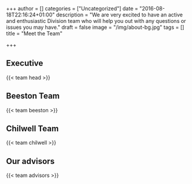 +++
author = []
categories = ["Uncategorized"]
date = "2016-08-18T22:16:24+01:00"
description = "We are very excited to have an active and enthusiastic Division team who will help you out with any questions or issues you may have."
draft = false
image = "/img/about-bg.jpg"
tags = []
title = "Meet the Team"

+++

## Executive
{{< team head >}}
## Beeston Team
{{< team beeston >}}
## Chilwell Team
{{< team chilwell >}}
## Our advisors
{{< team advisors >}}
